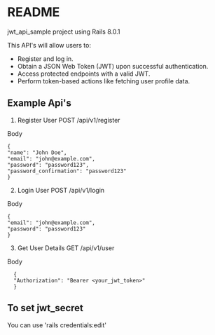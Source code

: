 # README

jwt_api_sample project using Rails 8.0.1

This API's will allow users to:

* Register and log in.
* Obtain a JSON Web Token (JWT) upon successful authentication.
* Access protected endpoints with a valid JWT.
* Perform token-based actions like fetching user profile data.

## Example Api's

1. Register User
   POST /api/v1/register

Body


    {
    "name": "John Doe",
    "email": "john@example.com",
    "password": "password123",
    "password_confirmation": "password123"
    }

2. Login User
   POST /api/v1/login

Body

    {
    "email": "john@example.com",
    "password": "password123"
    }

3. Get User Details
   GET /api/v1/user

Body

      {
      "Authorization": "Bearer <your_jwt_token>"
      }

## To set jwt_secret

You can use 'rails credentials:edit'